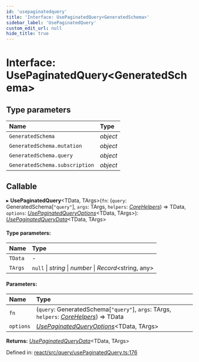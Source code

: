 ```yaml
---
id: 'usepaginatedquery'
title: 'Interface: UsePaginatedQuery<GeneratedSchema>'
sidebar_label: 'UsePaginatedQuery'
custom_edit_url: null
hide_title: true
---
```


# Interface: UsePaginatedQuery<GeneratedSchema\>

## Type parameters

| Name                           | Type     |
| :----------------------------- | :------- |
| `GeneratedSchema`              | _object_ |
| `GeneratedSchema.mutation`     | _object_ |
| `GeneratedSchema.query`        | _object_ |
| `GeneratedSchema.subscription` | _object_ |

## Callable

▸ **UsePaginatedQuery**<TData, TArgs\>(`fn`: (`query`: GeneratedSchema[``"query"``], `args`: TArgs, `helpers`: [_CoreHelpers_](corehelpers.md)) => TData, `options`: [_UsePaginatedQueryOptions_](usepaginatedqueryoptions.md)<TData, TArgs\>): [_UsePaginatedQueryData_](usepaginatedquerydata.md)<TData, TArgs\>

#### Type parameters:

| Name    | Type                                                     |
| :------ | :------------------------------------------------------- |
| `TData` | -                                                        |
| `TArgs` | `null` \| _string_ \| _number_ \| _Record_<string, any\> |

#### Parameters:

| Name      | Type                                                                                                        |
| :-------- | :---------------------------------------------------------------------------------------------------------- |
| `fn`      | (`query`: GeneratedSchema[``"query"``], `args`: TArgs, `helpers`: [_CoreHelpers_](corehelpers.md)) => TData |
| `options` | [_UsePaginatedQueryOptions_](usepaginatedqueryoptions.md)<TData, TArgs\>                                    |

**Returns:** [_UsePaginatedQueryData_](usepaginatedquerydata.md)<TData, TArgs\>

Defined in: [react/src/query/usePaginatedQuery.ts:176](https://github.com/PabloSzx/gqless/blob/master/packages/react/src/query/usePaginatedQuery.ts#L176)
